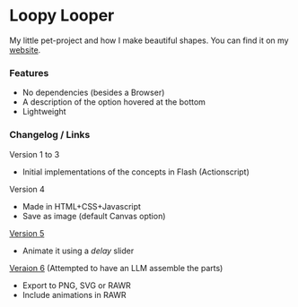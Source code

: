 # Loopy Looper
My little pet-project and how I make beautiful shapes. You can find it on my [website](https://hyperagon.github.io/projects/).

### Features
- No dependencies (besides a Browser)
- A description of the option hovered at the bottom
- Lightweight

### Changelog / Links

Version 1 to 3
- Initial implementations of the concepts in Flash (Actionscript)

Version 4
- Made in HTML+CSS+Javascript
- Save as image (default Canvas option)

[Version 5](https://hyperagon.github.io/projects/loopylooper5/)
- Animate it using a *delay* slider

[Veraion 6](https://hyperagon.github.io/projects/loopylooper6/) (Attempted to have an LLM assemble the parts)
- Export to PNG, SVG or RAWR
- Include animations in RAWR
